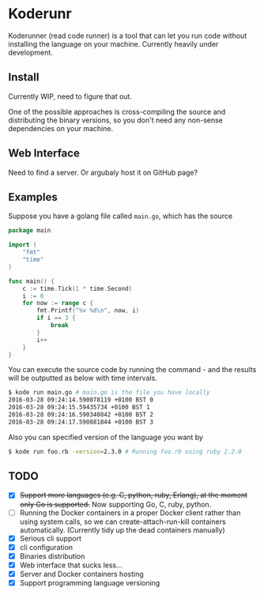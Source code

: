 # Koderunr

Koderunner (read code runner) is a tool that can let you run code without installing the language on your machine. Currently heavily under development.

## Install

Currently WIP, need to figure that out.

One of the possible approaches is cross-compiling the source and distributing the binary versions, so you don't need any non-sense dependencies on your machine.


## Web Interface

Need to find a server. Or argubaly host it on GitHub page?

## Examples

Suppose you have a golang file called `main.go`, which has the source

```go
package main

import (
	"fmt"
	"time"
)

func main() {
	c := time.Tick(1 * time.Second)
	i := 0
	for now := range c {
		fmt.Printf("%v %d\n", now, i)
		if i == 3 {
			break
		}
		i++
	}
}
```

You can execute the source code by running the command - and the results will be outputted as below with time intervals.

```bash
$ kode run main.go # main.go is the file you have locally
2016-03-28 09:24:14.590078119 +0100 BST 0
2016-03-28 09:24:15.59435734 +0100 BST 1
2016-03-28 09:24:16.590340842 +0100 BST 2
2016-03-28 09:24:17.590881844 +0100 BST 3
```

Also you can specified version of the language you want by

```bash
$ kode run foo.rb -version=2.3.0 # Running foo.rb using ruby 2.2.0
```

## TODO

- [x] ~~Support more languages (e.g. C, python, ruby, Erlang), at the moment only Go is supported.~~ Now supporting Go, C, ruby, python.
- [ ] Running the Docker containers in a proper Docker client rather than using system calls, so we can create-attach-run-kill containers automatically. (Currently tidy up the dead containers manually)
- [x] Serious cli support
- [x] cli configuration
- [x] Binaries distribution
- [x] Web interface that sucks less...
- [x] Server and Docker containers hosting
- [x] Support programming language versioning
